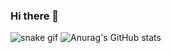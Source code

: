 ### Hi there 👋
![snake gif](https://github.com/PedroHteles/PedroHteles/blob/output/github-contribution-grid-snake.gif)
![Anurag's GitHub stats](https://github-readme-stats.vercel.app/api?username=PedroHteles&theme=tokyonight&show_icons=true)
